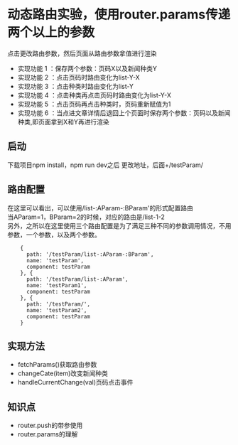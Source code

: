 # 动态路由实验，使用router.params传递两个以上的参数
点击更改路由参数，然后页面从路由参数拿值进行渲染
- 实现功能 1 ：保存两个参数：页码X以及新闻种类Y
- 实现功能 2 ：点击页码时路由变化为list-Y-X
- 实现功能 3 ：点击种类时路由变化为list-Y
- 实现功能 4 ：点击种类再点击页码时路由变化为list-Y-X
- 实现功能 5 ：点击页码再点击种类时，页码重新赋值为1
- 实现功能 6 ：当点进文章详情后退回上个页面时保存两个参数：页码以及新闻种类,即页面拿到X和Y再进行渲染
## 启动
下载项目npm install，npm run dev之后
更改地址，后面+/testParam/
## 路由配置
在这里可以看出，可以使用/list-:AParam-:BParam'的形式配置路由   
当AParam=1，BParam=2的时候，对应的路由是/list-1-2  
另外，之所以在这里使用三个路由配置是为了满足三种不同的参数调用情况，不用参数，一个参数，以及两个参数。
```
    {
      path: '/testParam/list-:AParam-:BParam',
      name: 'testParam',
      component: testParam
    }, {
      path: '/testParam/list-:AParam',
      name: 'testParam1',
      component: testParam
    }, {
      path: '/testParam/',
      name: 'testParam2',
      component: testParam
    }
```

## 实现方法
- fetchParams()获取路由参数
- changeCate(item)改变新闻种类
- handleCurrentChange(val)页码点击事件
## 知识点
- router.push的带参使用
- router.params的理解
